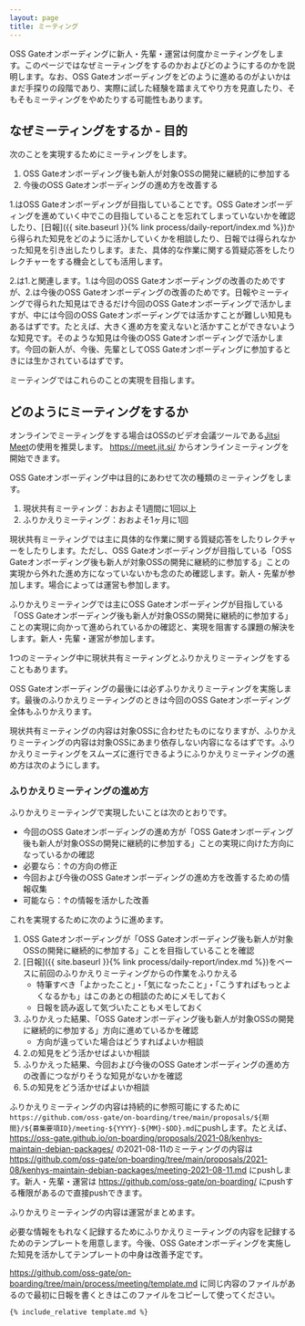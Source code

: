 ```yaml
---
layout: page
title: ミーティング
---
```


OSS Gateオンボーディングに新人・先輩・運営は何度かミーティングをします。このページではなぜミーティングをするのかおよびどのようにするのかを説明します。なお、OSS Gateオンボーディングをどのように進めるのがよいかはまだ手探りの段階であり、実際に試した経験を踏まえてやり方を見直したり、そもそもミーティングをやめたりする可能性もあります。

## なぜミーティングをするか - 目的

次のことを実現するためにミーティングをします。

  1. OSS Gateオンボーディング後も新人が対象OSSの開発に継続的に参加する
  2. 今後のOSS Gateオンボーディングの進め方を改善する

1.はOSS Gateオンボーディングが目指していることです。OSS Gateオンボーディングを進めていく中でこの目指していることを忘れてしまっていないかを確認したり、[日報]({{ site.baseurl }}{% link process/daily-report/index.md %})から得られた知見をどのように活かしていくかを相談したり、日報では得られなかった知見を引き出したりします。また、具体的な作業に関する質疑応答をしたりレクチャーをする機会としても活用します。

2.は1.と関連します。1.は今回のOSS Gateオンボーディングの改善のためですが、2.は今後のOSS Gateオンボーディングの改善のためです。日報やミーティングで得られた知見はできるだけ今回のOSS Gateオンボーディングで活かしますが、中には今回のOSS Gateオンボーディングでは活かすことが難しい知見もあるはずです。たとえば、大きく進め方を変えないと活かすことができないような知見です。そのような知見は今後のOSS Gateオンボーディングで活かします。今回の新人が、今後、先輩としてOSS Gateオンボーディングに参加するときには生かされているはずです。

ミーティングではこれらのことの実現を目指します。

## どのようにミーティングをするか

オンラインでミーティングをする場合はOSSのビデオ会議ツールである[Jitsi Meet](https://jitsi.org/jitsi-meet/)の使用を推奨します。 https://meet.jit.si/ からオンラインミーティングを開始できます。

OSS Gateオンボーディング中は目的にあわせて次の種類のミーティングをします。

  1. 現状共有ミーティング：おおよそ1週間に1回以上
  2. ふりかえりミーティング：おおよそ1ヶ月に1回

現状共有ミーティングでは主に具体的な作業に関する質疑応答をしたりレクチャーをしたりします。ただし、OSS Gateオンボーディングが目指している「OSS Gateオンボーディング後も新人が対象OSSの開発に継続的に参加する」ことの実現から外れた進め方になっていないかも念のため確認します。新人・先輩が参加します。場合によっては運営も参加します。

ふりかえりミーティングでは主にOSS Gateオンボーディングが目指している「OSS Gateオンボーディング後も新人が対象OSSの開発に継続的に参加する」ことの実現に向かって進められているかの確認と、実現を阻害する課題の解決をします。新人・先輩・運営が参加します。

1つのミーティング中に現状共有ミーティングとふりかえりミーティングをすることもあります。

OSS Gateオンボーディングの最後には必ずふりかえりミーティングを実施します。最後のふりかえりミーティングのときは今回のOSS Gateオンボーディング全体もふりかえります。

現状共有ミーティングの内容は対象OSSに合わせたものになりますが、ふりかえりミーティングの内容は対象OSSにあまり依存しない内容になるはずです。ふりかえりミーティングをスムーズに進行できるようにふりかえりミーティングの進め方は次のようにします。

### ふりかえりミーティングの進め方

ふりかえりミーティングで実現したいことは次のとおりです。

  * 今回のOSS Gateオンボーディングの進め方が「OSS Gateオンボーディング後も新人が対象OSSの開発に継続的に参加する」ことの実現に向けた方向になっているかの確認
  * 必要なら：↑の方向の修正
  * 今回および今後のOSS Gateオンボーディングの進め方を改善するための情報収集
  * 可能なら：↑の情報を活かした改善

これを実現するために次のように進めます。

  1. OSS Gateオンボーディングが「OSS Gateオンボーディング後も新人が対象OSSの開発に継続的に参加する」ことを目指していることを確認
  2. [日報]({{ site.baseurl }}{% link process/daily-report/index.md %})をベースに前回のふりかえりミーティングからの作業をふりかえる
     * 特筆すべき「よかったこと」・「気になったこと」・「こうすればもっとよくなるかも」はこのあとの相談のためにメモしておく
     * 日報を読み返して気づいたこともメモしておく
  3. ふりかえった結果、「OSS Gateオンボーディング後も新人が対象OSSの開発に継続的に参加する」方向に進めているかを確認
     * 方向が違っていた場合はどうすればよいか相談
  4. 2.の知見をどう活かせばよいか相談
  5. ふりかえった結果、今回および今後のOSS Gateオンボーディングの進め方の改善につながりそうな知見がないかを確認
  6. 5.の知見をどう活かせばよいか相談

ふりかえりミーティングの内容は持続的に参照可能にするために`https://github.com/oss-gate/on-boarding/tree/main/proposals/${期間}/${募集要項ID}/meeting-${YYYY}-${MM}-$DD}.md`にpushします。たとえば、 https://oss-gate.github.io/on-boarding/proposals/2021-08/kenhys-maintain-debian-packages/ の2021-08-11のミーティングの内容は https://github.com/oss-gate/on-boarding/tree/main/proposals/2021-08/kenhys-maintain-debian-packages/meeting-2021-08-11.md にpushします。新人・先輩・運営は https://github.com/oss-gate/on-boarding/ にpushする権限があるので直接pushできます。

ふりかえりミーティングの内容は運営がまとめます。

必要な情報をもれなく記録するためにふりかえりミーティングの内容を記録するためのテンプレートを用意します。今後、OSS Gateオンボーディングを実施した知見を活かしてテンプレートの中身は改善予定です。

https://github.com/oss-gate/on-boarding/tree/main/process/meeting/template.md に同じ内容のファイルがあるので最初に日報を書くときはこのファイルをコピーして使ってください。

```markdown
{% include_relative template.md %}
```
